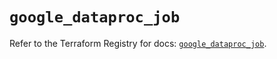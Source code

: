 # `google_dataproc_job`

Refer to the Terraform Registry for docs: [`google_dataproc_job`](https://registry.terraform.io/providers/hashicorp/google/5.11.0/docs/resources/dataproc_job).
